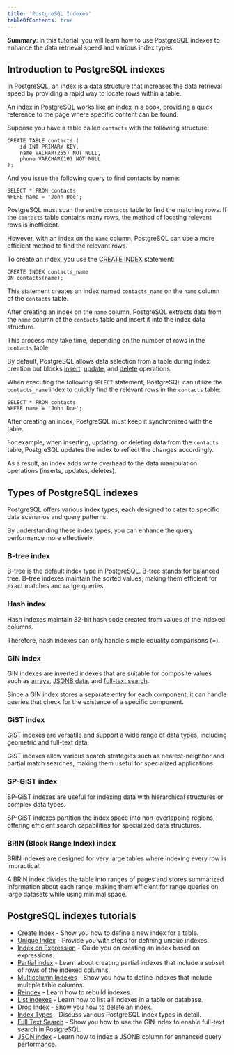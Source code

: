 ```yaml
---
title: 'PostgreSQL Indexes'
tableOfContents: true
---
```


**Summary**: in this tutorial, you will learn how to use PostgreSQL indexes to enhance the data retrieval speed and various index types.



## Introduction to PostgreSQL indexes



In PostgreSQL, an index is a data structure that increases the data retrieval speed by providing a rapid way to locate rows within a table.



An index in PostgreSQL works like an index in a book, providing a quick reference to the page where specific content can be found.



Suppose you have a table called `contacts` with the following structure:



```
CREATE TABLE contacts (
    id INT PRIMARY KEY,
    name VACHAR(255) NOT NULL,
    phone VARCHAR(10) NOT NULL
);
```



And you issue the following query to find contacts by name:



```
SELECT * FROM contacts
WHERE name = 'John Doe';
```



PostgreSQL must scan the entire `contacts` table to find the matching rows. If the `contacts` table contains many rows, the method of locating relevant rows is inefficient.



However, with an index on the `name` column, PostgreSQL can use a more efficient method to find the relevant rows.



To create an index, you use the [CREATE INDEX](https://www.postgresqltutorial.com/postgresql-indexes/postgresql-create-index/) statement:



```
CREATE INDEX contacts_name
ON contacts(name);
```



This statement creates an index named `contacts_name` on the `name` column of the `contacts` table.



After creating an index on the `name` column, PostgreSQL extracts data from the `name` column of the `contacts` table and insert it into the index data structure.



This process may take time, depending on the number of rows in the `contacts` table.



By default, PostgreSQL allows data selection from a table during index creation but blocks [insert](/docs/postgresql/postgresql-insert/), [update](https://www.postgresqltutorial.com/postgresql-tutorial/postgresql-update/), and [delete](https://www.postgresqltutorial.com/postgresql-tutorial/postgresql-delete) operations.



When executing the following `SELECT` statement, PostgreSQL can utilize the `contacts_name` index to quickly find the relevant rows in the `contacts` table:



```
SELECT * FROM contacts
WHERE name = 'John Doe';
```



After creating an index, PostgreSQL must keep it synchronized with the table.



For example, when inserting, updating, or deleting data from the `contacts` table, PostgreSQL updates the index to reflect the changes accordingly.



As a result, an index adds write overhead to the data manipulation operations (inserts, updates, deletes).



## Types of PostgreSQL indexes



PostgreSQL offers various index types, each designed to cater to specific data scenarios and query patterns.



By understanding these index types, you can enhance the query performance more effectively.



### B-tree index



B-tree is the default index type in PostgreSQL. B-tree stands for balanced tree. B-tree indexes maintain the sorted values, making them efficient for exact matches and range queries.



### Hash index



Hash indexes maintain 32-bit hash code created from values of the indexed columns.



Therefore, hash indexes can only handle simple equality comparisons (=).



### GIN index



GIN indexes are inverted indexes that are suitable for composite values such as [arrays](/docs/postgresql/postgresql-array/), [JSONB data](https://www.postgresqltutorial.com/postgresql-indexes/postgresql-json-index/), and [full-text search](https://www.postgresqltutorial.com/postgresql-indexes/postgresql-full-text-search).



Since a GIN index stores a separate entry for each component, it can handle queries that check for the existence of a specific component.



### GiST index



GiST indexes are versatile and support a wide range of [data types](/docs/postgresql/postgresql-data-types), including geometric and full-text data.



GiST indexes allow various search strategies such as nearest-neighbor and partial match searches, making them useful for specialized applications.



### SP-GiST index



SP-GiST indexes are useful for indexing data with hierarchical structures or complex data types.



SP-GiST indexes partition the index space into non-overlapping regions, offering efficient search capabilities for specialized data structures.



### BRIN (Block Range Index) index



BRIN indexes are designed for very large tables where indexing every row is impractical.



A BRIN index divides the table into ranges of pages and stores summarized information about each range, making them efficient for range queries on large datasets while using minimal space.



## PostgreSQL indexes tutorials



- [Create Index](https://www.postgresqltutorial.com/postgresql-indexes/postgresql-create-index/) - Show you how to define a new index for a table.
- [Unique Index](https://www.postgresqltutorial.com/postgresql-indexes/postgresql-unique-index/) - Provide you with steps for defining unique indexes.
- [Index on Expression](https://www.postgresqltutorial.com/postgresql-indexes/postgresql-index-on-expression/) - Guide you on creating an index based on expressions.
- [Partial index](https://www.postgresqltutorial.com/postgresql-indexes/postgresql-partial-index/) - Learn about creating partial indexes that include a subset of rows of the indexed columns.
- [Multicolumn Indexes](https://www.postgresqltutorial.com/postgresql-indexes/postgresql-multicolumn-indexes/) - Show you how to define indexes that include multiple table columns.
- [Reindex](https://www.postgresqltutorial.com/postgresql-indexes/postgresql-reindex/) - Learn how to rebuild indexes.
- [List indexes](https://www.postgresqltutorial.com/postgresql-indexes/postgresql-list-indexes/) - Learn how to list all indexes in a table or database.
- [Drop Index](https://www.postgresqltutorial.com/postgresql-indexes/postgresql-drop-index/) - Show you how to delete an index.
- [Index Types](https://www.postgresqltutorial.com/postgresql-indexes/postgresql-index-types/) - Discuss various PostgreSQL index types in detail.
- [Full Text Search](https://www.postgresqltutorial.com/postgresql-indexes/postgresql-full-text-search/) - Show you how to use the GIN index to enable full-text search in PostgreSQL.
- [JSON index](https://www.postgresqltutorial.com/postgresql-indexes/postgresql-json-index/) - Learn how to index a JSONB column for enhanced query performance.
